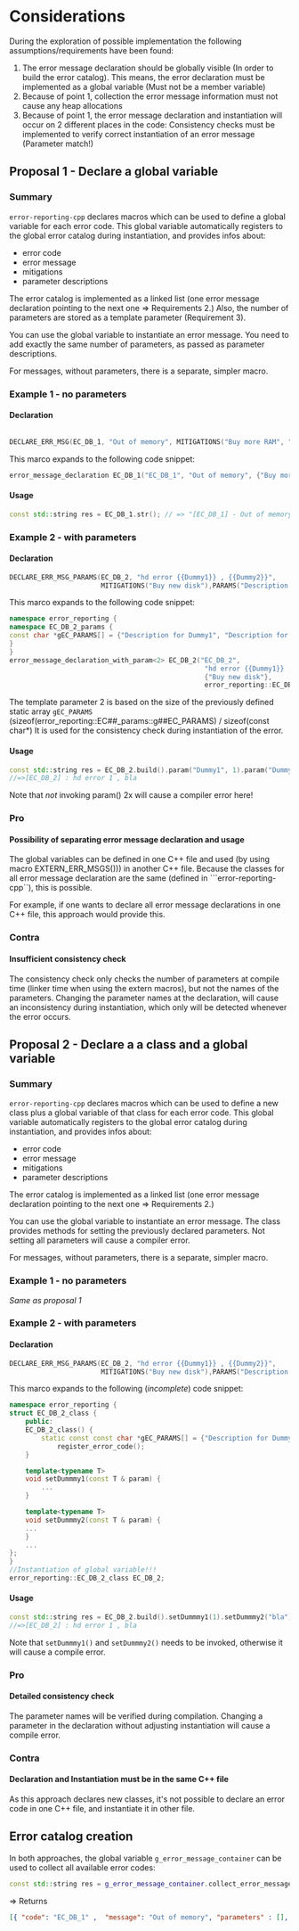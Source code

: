 # Considerations
During the exploration of possible implementation the following assumptions/requirements have been found:
1. The error message declaration should be globally visible (In order to build the error catalog). This means, the error declaration must be implemented as a global variable (Must not be a member variable)
2. Because of point 1, collection the error message information must not cause any heap allocations
3. Because of point 1, the error message declaration and instantiation will occur on 2 different places in the code: Consistency checks must be implemented to verify correct instantiation of an error message (Parameter match!) 

## Proposal 1 - Declare a global variable

### Summary

`error-reporting-cpp` declares macros which can be used to define a global variable for each error code.
This global variable automatically registers to the global error catalog during instantiation,
and provides infos about:
- error code
- error message
- mitigations
- parameter descriptions

The error catalog is implemented as a linked list (one error message declaration pointing to the next one => Requirements 2.)
Also, the number of parameters are stored as a template parameter (Requirement 3).

You can use the global variable to instantiate an error message. You need to add exactly the same number of parameters, as passed as parameter descriptions.

For messages, without parameters, there is a separate, simpler macro.

### Example 1 - no parameters

#### Declaration
```c++

DECLARE_ERR_MSG(EC_DB_1, "Out of memory", MITIGATIONS("Buy more RAM", "Do abc"));
```
This marco expands to the following code snippet:
```c++
error_message_declaration EC_DB_1("EC_DB_1", "Out of memory", {"Buy more RAM"})
```

#### Usage
```c++
const std::string res = EC_DB_1.str(); // => "[EC_DB_1] - Out of memory"
```

### Example 2 - with parameters
#### Declaration
```c++
DECLARE_ERR_MSG_PARAMS(EC_DB_2, "hd error {{Dummy1}} , {{Dummy2}}",
                       MITIGATIONS("Buy new disk"),PARAMS("Description for Dummy1", "Description for Dummy2"));
```
This marco expands to the following code snippet:
```c++
namespace error_reporting {
namespace EC_DB_2_params {
const char *gEC_PARAMS[] = {"Description for Dummy1", "Description for Dummy2"};
}
}
error_message_declaration_with_param<2> EC_DB_2("EC_DB_2",
                                                 "hd error {{Dummy1}} , {{Dummy2}}",
                                                 {"Buy new disk"},
                                                 error_reporting::EC_DB_2_params::gEC_PARAMS)
```

The template parameter 2 is based on the size of the previously defined static array ```gEC_PARAMS```
(sizeof(error_reporting::EC##_params::g##EC_PARAMS) / sizeof(const char*)
It is used for the consistency check during instantiation of the error. 
#### Usage
```c++
const std::string res = EC_DB_2.build().param("Dummy1", 1).param("Dummy2", "bla").str();
//=>[EC_DB_2] : hd error 1 , bla
```
Note that *not* invoking param() 2x will cause a compiler error here!

### Pro

#### Possibility of separating error message declaration and usage

The global variables can be defined in one C++ file and used (by using macro EXTERN_ERR_MSGS())) in another C++ file.
Because the classes for all error message declaration are the same (defined in ```error-reporting-cpp``), this is possible.

For example, if one wants to declare all error message declarations in one C++ file, this approach would provide this.

### Contra

#### Insufficient consistency check

The consistency check only checks the number of parameters at compile time (linker time when using the extern macros), but not the names of the parameters.
Changing the parameter names at the declaration, will cause an inconsistency during instantiation, which only will be detected whenever the error occurs.


## Proposal 2 - Declare a a class and a global variable

### Summary

`error-reporting-cpp` declares macros which can be used to define a new class plus a global variable of that class for each error code.
This global variable automatically registers to the global error catalog during instantiation,
and provides infos about:
- error code
- error message
- mitigations
- parameter descriptions

The error catalog is implemented as a linked list (one error message declaration pointing to the next one => Requirements 2.)

You can use the global variable to instantiate an error message. The class provides methods for setting the previously declared parameters.
Not setting all parameters will cause a compiler error.

For messages, without parameters, there is a separate, simpler macro.

### Example 1 - no parameters

_Same as proposal 1_

### Example 2 - with parameters
#### Declaration
```c++
DECLARE_ERR_MSG_PARAMS(EC_DB_2, "hd error {{Dummy1}} , {{Dummy2}}",
                       MITIGATIONS("Buy new disk"),PARAMS("Description for Dummy1", "Description for Dummy2"));
```
This marco expands to the following (*incomplete*) code snippet:
```c++
namespace error_reporting {
struct EC_DB_2_class {
    public:
    EC_DB_2_class() {
        static const const char *gEC_PARAMS[] = {"Description for Dummy1", "Description for Dummy2"};
            register_error_code();
    }

    template<typename T>        
    void setDummmy1(const T & param) {
        ...
    }

    template<typename T>
    void setDummmy2(const T & param) {
    ...
    }
    ...
};
}
//Instantiation of global variable!!!
error_reporting::EC_DB_2_class EC_DB_2;
```

#### Usage
```c++
const std::string res = EC_DB_2.build().setDummmy1(1).setDummmy2("bla").str();
//=>[EC_DB_2] : hd error 1 , bla
```
Note that ```setDummmy1()``` and ```setDummmy2()``` needs to be invoked, otherwise it will cause a compile error.

### Pro

#### Detailed consistency check

The parameter names will be verified during compilation. Changing a parameter in the declaration without adjusting instantiation will cause a compile error. 

### Contra

#### Declaration and Instantiation must be in the same C++ file

As this approach declares new classes, it's not possible to declare an error code in one C++ file, and instantiate it in other file.



## Error catalog creation

In both approaches, the global variable ```g_error_message_container``` can be used to collect all available error codes:
```c++
const std::string res = g_error_message_container.collect_error_messages_as_json();
```
=> Returns
```json
[{ "code": "EC_DB_1" ,  "message": "Out of memory", "parameters" : [], "mitigations" : ["Buy more RAM",]},{ "code": "EC_DB_2" ,  "message": "hd error {{Dummy1}} , {{Dummy2}}", "parameters" : ["Description for Dummy1","Description for Dummy2",], "mitigations" : ["Buy new disk",]},]
```

